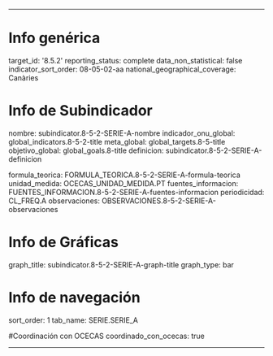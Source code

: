---

# Info genérica
target_id: '8.5.2'
reporting_status: complete
data_non_statistical: false
indicator_sort_order: 08-05-02-aa
national_geographical_coverage: Canàries

# Info de Subindicador
nombre: subindicator.8-5-2-SERIE-A-nombre
indicador_onu_global: global_indicators.8-5-2-title
meta_global: global_targets.8-5-title
objetivo_global: global_goals.8-title
definicion: subindicator.8-5-2-SERIE-A-definicion

formula_teorica: FORMULA_TEORICA.8-5-2-SERIE-A-formula-teorica
unidad_medida: OCECAS_UNIDAD_MEDIDA.PT
fuentes_informacion: FUENTES_INFORMACION.8-5-2-SERIE-A-fuentes-informacion
periodicidad: CL_FREQ.A
observaciones: OBSERVACIONES.8-5-2-SERIE-A-observaciones
# Info de Gráficas
graph_title: subindicator.8-5-2-SERIE-A-graph-title
graph_type: bar

# Info de navegación
sort_order: 1
tab_name: SERIE.SERIE_A

#Coordinación con OCECAS
coordinado_con_ocecas: true

---